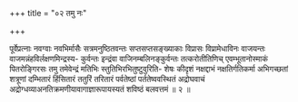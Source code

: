 +++
title = "०२ तमु नः"

+++

पूर्वेप्रत्नाः नवग्वाः नवभिर्मासैः सत्रमनुष्ठितवन्तः सप्तसप्तसङ्ख्याकाः विप्रासः विप्रामेधाविनः वाजयन्तः वाजमन्नंहविर्लक्षणमिन्द्रस्य- कुर्वन्तः इन्द्रंवा वाजिनम्बलिनङ्कुर्वन्तः तत्करोतीतिणिच् एवम्भूतानोस्माकं पितरोङ्गिरसः तमु तमेवेन्द्रं मतिभिः स्तुतिभिरभितुष्टुवुरिति- शेषः कीदृशं नक्षद्दाभं नक्षतिर्गतिकर्मा अभिगच्छतां शत्रूणां दम्भितारं हिंसितारं ततुरिं तरितारं पर्वतेष्ठां पर्ततेष्ववस्थितं अद्रोघवाचं अद्रोग्धव्याअनतिक्रमणीयावागाज्ञारूपायस्यतं शविष्ठं बलवत्तमं ॥ २ ॥